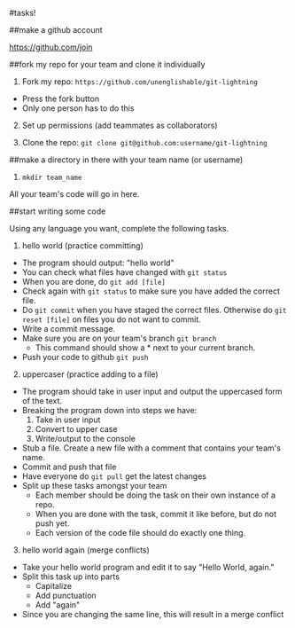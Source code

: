 #tasks!

##make a github account

https://github.com/join

##fork my repo for your team and clone it individually

1. Fork my repo: `https://github.com/unenglishable/git-lightning`
  - Press the fork button
  - Only one person has to do this

2. Set up permissions (add teammates as collaborators)

3. Clone the repo: `git clone git@github.com:username/git-lightning`

##make a directory in there with your team name (or username)

1. `mkdir team_name`

All your team's code will go in here.

##start writing some code

Using any language you want, complete the following tasks.

1. hello world (practice committing)
  - The program should output: "hello world"
  - You can check what files have changed with `git status`
  - When you are done, do `git add [file]`
  - Check again with `git status` to make sure you have added the correct file.
  - Do `git commit` when you have staged the correct files.  Otherwise do `git
    reset [file]` on files you do not want to commit.
  - Write a commit message.
  - Make sure you are on your team's branch `git branch`
    - This command should show a * next to your current branch.
  - Push your code to github `git push`

2. uppercaser (practice adding to a file)
  - The program should take in user input and output the uppercased form of the
    text.
  - Breaking the program down into steps we have:
    1. Take in user input
    2. Convert to upper case
    3. Write/output to the console
  - Stub a file.  Create a new file with a comment that contains your team's
    name.
  - Commit and push that file
  - Have everyone do `git pull` get the latest changes
  - Split up these tasks amongst your team
    - Each member should be doing the task on their own instance of a repo.
    - When you are done with the task, commit it like before, but do not push
      yet.
    - Each version of the code file should do exactly one thing.

3. hello world again (merge conflicts)
  - Take your hello world program and edit it to say "Hello World, again."
  - Split this task up into parts
    - Capitalize
    - Add punctuation
    - Add "again"
  - Since you are changing the same line, this will result in a merge conflict

